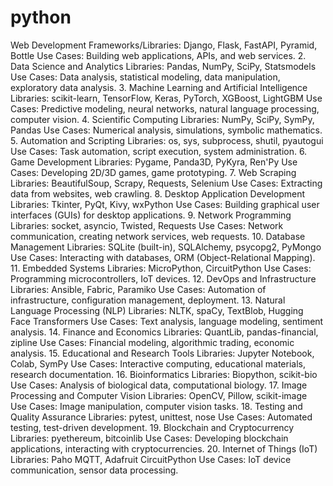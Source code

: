# python

Web Development
Frameworks/Libraries: Django, Flask, FastAPI, Pyramid, Bottle
Use Cases: Building web applications, APIs, and web services.
2. Data Science and Analytics
Libraries: Pandas, NumPy, SciPy, Statsmodels
Use Cases: Data analysis, statistical modeling, data manipulation, exploratory data analysis.
3. Machine Learning and Artificial Intelligence
Libraries: scikit-learn, TensorFlow, Keras, PyTorch, XGBoost, LightGBM
Use Cases: Predictive modeling, neural networks, natural language processing, computer vision.
4. Scientific Computing
Libraries: NumPy, SciPy, SymPy, Pandas
Use Cases: Numerical analysis, simulations, symbolic mathematics.
5. Automation and Scripting
Libraries: os, sys, subprocess, shutil, pyautogui
Use Cases: Task automation, script execution, system administration.
6. Game Development
Libraries: Pygame, Panda3D, PyKyra, Ren'Py
Use Cases: Developing 2D/3D games, game prototyping.
7. Web Scraping
Libraries: BeautifulSoup, Scrapy, Requests, Selenium
Use Cases: Extracting data from websites, web crawling.
8. Desktop Application Development
Libraries: Tkinter, PyQt, Kivy, wxPython
Use Cases: Building graphical user interfaces (GUIs) for desktop applications.
9. Network Programming
Libraries: socket, asyncio, Twisted, Requests
Use Cases: Network communication, creating network services, web requests.
10. Database Management
Libraries: SQLite (built-in), SQLAlchemy, psycopg2, PyMongo
Use Cases: Interacting with databases, ORM (Object-Relational Mapping).
11. Embedded Systems
Libraries: MicroPython, CircuitPython
Use Cases: Programming microcontrollers, IoT devices.
12. DevOps and Infrastructure
Libraries: Ansible, Fabric, Paramiko
Use Cases: Automation of infrastructure, configuration management, deployment.
13. Natural Language Processing (NLP)
Libraries: NLTK, spaCy, TextBlob, Hugging Face Transformers
Use Cases: Text analysis, language modeling, sentiment analysis.
14. Finance and Economics
Libraries: QuantLib, pandas-financial, zipline
Use Cases: Financial modeling, algorithmic trading, economic analysis.
15. Educational and Research Tools
Libraries: Jupyter Notebook, Colab, SymPy
Use Cases: Interactive computing, educational materials, research documentation.
16. Bioinformatics
Libraries: Biopython, scikit-bio
Use Cases: Analysis of biological data, computational biology.
17. Image Processing and Computer Vision
Libraries: OpenCV, Pillow, scikit-image
Use Cases: Image manipulation, computer vision tasks.
18. Testing and Quality Assurance
Libraries: pytest, unittest, nose
Use Cases: Automated testing, test-driven development.
19. Blockchain and Cryptocurrency
Libraries: pyethereum, bitcoinlib
Use Cases: Developing blockchain applications, interacting with cryptocurrencies.
20. Internet of Things (IoT)
Libraries: Paho MQTT, Adafruit CircuitPython
Use Cases: IoT device communication, sensor data processing.
